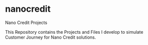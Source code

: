 # nanocredit
Nano Credit Projects

This Repository contains the Projects and Files I develop to simulate Customer Journey for Nano Credit solutions.
